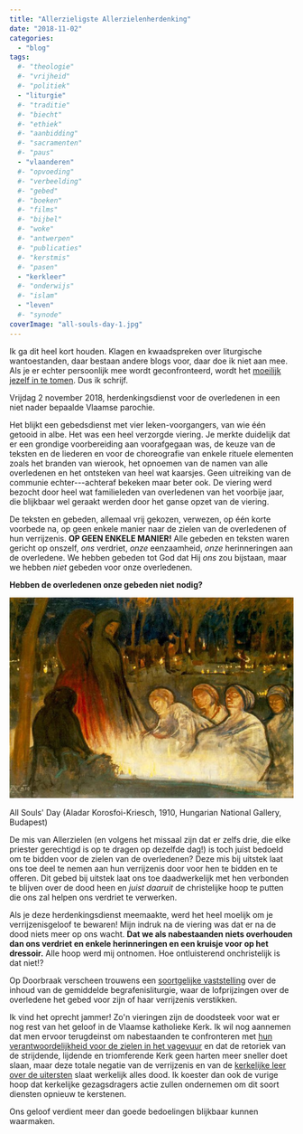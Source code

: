 ```yaml
---
title: "Allerzieligste Allerzielenherdenking"
date: "2018-11-02"
categories: 
  - "blog"
tags:
  #- "theologie"
  #- "vrijheid"
  #- "politiek"
  - "liturgie"
  #- "traditie"
  #- "biecht"
  #- "ethiek"
  #- "aanbidding"
  #- "sacramenten"
  #- "paus"
  - "vlaanderen"
  #- "opvoeding"
  #- "verbeelding"
  #- "gebed"
  #- "boeken"
  #- "films"
  #- "bijbel"
  #- "woke"
  #- "antwerpen"
  #- "publicaties"
  #- "kerstmis"
  #- "pasen"
  - "kerkleer"
  #- "onderwijs"
  #- "islam"
  - "leven"
  #- "synode"
coverImage: "all-souls-day-1.jpg"
---
```


Ik ga dit heel kort houden. Klagen en kwaadspreken over liturgische wantoestanden, daar bestaan andere blogs voor, daar doe ik niet aan mee. Als je er echter persoonlijk mee wordt geconfronteerd, wordt het [moeilijk jezelf in te tomen](/blog/misbegrepen/). Dus ik schrijf.  

Vrijdag 2 november 2018, herdenkingsdienst voor de overledenen in een niet nader bepaalde Vlaamse parochie.  

Het blijkt een gebedsdienst met vier leken-voorgangers, van wie één getooid in albe. Het was een heel verzorgde viering. Je merkte duidelijk dat er een grondige voorbereiding aan voorafgegaan was, de keuze van de teksten en de liederen en voor de choreografie van enkele rituele elementen zoals het branden van wierook, het opnoemen van de namen van alle overledenen en het ontsteken van heel wat kaarsjes. Geen uitreiking van de communie echter---achteraf bekeken maar beter ook. De viering werd bezocht door heel wat familieleden van overledenen van het voorbije jaar, die blijkbaar wel geraakt werden door het ganse opzet van de viering.  

De teksten en gebeden, allemaal vrij gekozen, verwezen, op één korte voorbede na, op geen enkele manier naar de zielen van de overledenen of hun verrijzenis. **OP GEEN ENKELE MANIER!** Alle gebeden en teksten waren gericht op onszelf, _ons_ verdriet, _onze_ eenzaamheid, _onze_ herinneringen aan de overledene. We hebben gebeden tot God dat Hij _ons_ zou bijstaan, maar we hebben _niet_ gebeden voor onze overledenen.  

**Hebben de overledenen onze gebeden niet nodig?**  

![](images/all-souls-day.jpg)

All Souls' Day (Aladar Korosfoi-Kriesch, 1910, Hungarian National Gallery, Budapest)

De mis van Allerzielen (en volgens het missaal zijn dat er zelfs drie, die elke priester gerechtigd is op te dragen op dezelfde dag!) is toch juist bedoeld om te bidden voor de zielen van de overledenen? Deze mis bij uitstek laat ons toe deel te nemen aan hun verrijzenis door voor hen te bidden en te offeren. Dit gebed bij uitstek laat ons toe daadwerkelijk met hen verbonden te blijven over de dood heen en _juist daaruit_ de christelijke hoop te putten die ons zal helpen ons verdriet te verwerken.  

Als je deze herdenkingsdienst meemaakte, werd het heel moelijk om je verrijzenisgeloof te bewaren! Mijn indruk na de viering was dat er na de dood niets meer op ons wacht. **Dat we als nabestaanden niets overhouden dan ons verdriet en enkele herinneringen en een kruisje voor op het dressoir.** Alle hoop werd mij ontnomen. Hoe ontluisterend onchristelijk is dat niet!?  

Op Doorbraak verscheen trouwens een [soortgelijke vaststelling](https://doorbraak.be/begrafenis-laudatio-of-requiem/) over de inhoud van de gemiddelde begrafenisliturgie, waar de lofprijzingen over de overledene het gebed voor zijn of haar verrijzenis verstikken.  

Ik vind het oprecht jammer! Zo'n vieringen zijn de doodsteek voor wat er nog rest van het geloof in de Vlaamse katholieke Kerk. Ik wil nog aannemen dat men ervoor terugdeinst om nabestaanden te confronteren met [hun verantwoordelijkheid voor de zielen in het vagevuur](http://alledaags.gelovenleren.net/link/MTU5OTk1NDMzNjQ1MDAz) en dat de retoriek van de strijdende, lijdende en triomferende Kerk geen harten meer sneller doet slaan, maar deze totale negatie van de verrijzenis en van de [kerkelijke leer over de uitersten](https://www.rkdocumenten.nl/rkdocs/index.php?mi=600&doc=1&id=1150) slaat werkelijk alles dood. Ik koester dan ook de vurige hoop dat kerkelijke gezagsdragers actie zullen ondernemen om dit soort diensten opnieuw te kerstenen.

Ons geloof verdient meer dan goede bedoelingen blijkbaar kunnen waarmaken.
